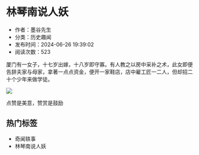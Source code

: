 # 林琴南说人妖

- 作者：墨谷先生
- 分类：历史趣闻
- 发布时间：2024-06-26 19:39:02
- 阅读次数：523

厦门有一女子，十七岁出嫁，十八岁即守寡。有人教之以房中采补之术，此女即便告辞夫家与母家，拿著一点点资金，便开一家鞋店，店中雇工匠一二人，但却招二十个少年来做学徒。

![](/static/themes/dorawhite/images/ds.png)

点赞是美意，赞赏是鼓励

## 热门标签

- 奇闻轶事
- 林琴南说人妖